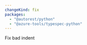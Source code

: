 ```yaml
---
changeKind: fix
packages:
  - "@autorest/python"
  - "@azure-tools/typespec-python"
---
```


Fix bad indent